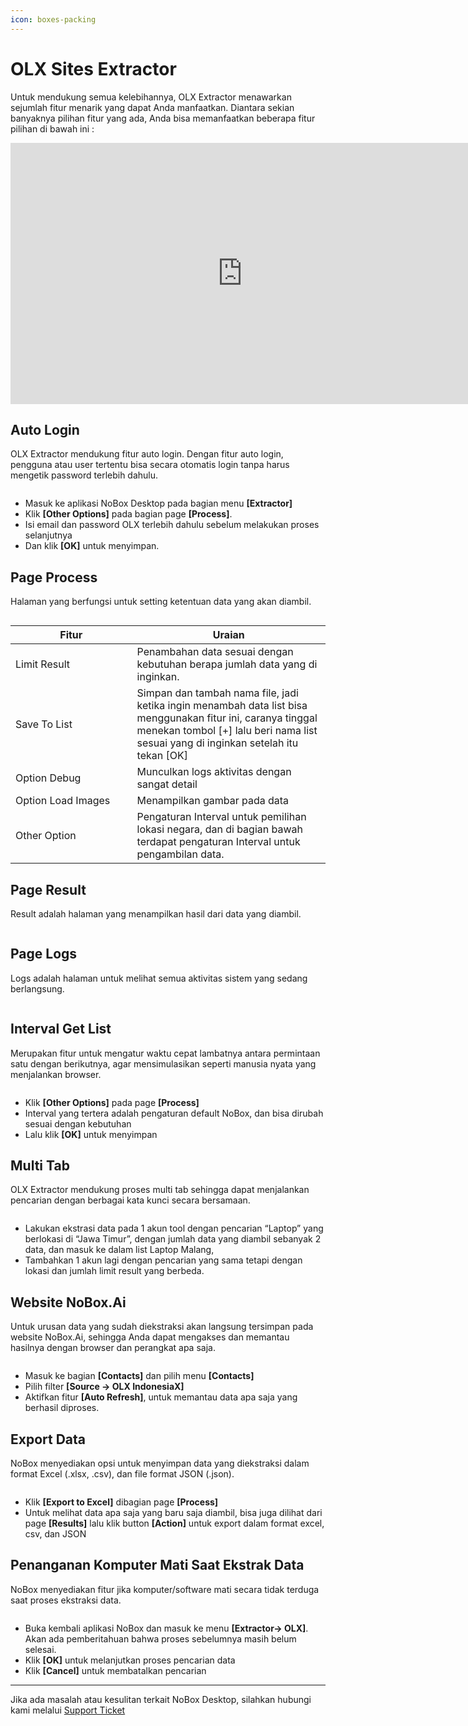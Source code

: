 ```yaml
---
icon: boxes-packing
---
```


# OLX Sites Extractor

Untuk mendukung semua kelebihannya, OLX Extractor menawarkan sejumlah fitur menarik yang dapat Anda manfaatkan. Diantara sekian banyaknya pilihan fitur yang ada, Anda bisa memanfaatkan beberapa fitur pilihan di bawah ini :

<iframe width="742" height="418" src="https://www.youtube.com/embed/i2JsGX__WRg/" title="01. Instalasi NoBox Desktop" frameborder="0" allow="accelerometer; autoplay; clipboard-write; encrypted-media; gyroscope; picture-in-picture; web-share" referrerpolicy="strict-origin-when-cross-origin" allowfullscreen></iframe>

## **Auto Login**

OLX Extractor mendukung fitur auto login. Dengan fitur auto login, pengguna atau user tertentu bisa secara otomatis login tanpa harus mengetik password terlebih dahulu.

<figure><img src="../../.gitbook/assets/Auto login.png" alt=""><figcaption></figcaption></figure>

- Masuk ke aplikasi NoBox Desktop pada bagian menu **\[Extractor]**
- Klik **\[Other Options]** pada bagian page **\[Process]**.
- Isi email dan password OLX terlebih dahulu sebelum melakukan proses selanjutnya
- Dan klik **\[OK]** untuk menyimpan.

## **Page Process**

Halaman yang berfungsi untuk setting ketentuan data yang akan diambil.

<figure><img src="../../.gitbook/assets/Page Process OLX.png" alt=""><figcaption></figcaption></figure>

<table><thead><tr><th width="178.5999755859375">Fitur</th><th>Uraian</th></tr></thead><tbody><tr><td>Limit Result</td><td>Penambahan data sesuai dengan kebutuhan berapa jumlah data yang di inginkan.</td></tr><tr><td>Save To List</td><td>Simpan dan tambah nama file, jadi ketika ingin menambah data list bisa menggunakan fitur ini, caranya tinggal menekan tombol [+] lalu beri nama list sesuai yang di inginkan setelah itu tekan [OK]</td></tr><tr><td>Option Debug </td><td>Munculkan logs aktivitas dengan sangat detail</td></tr><tr><td>Option Load Images</td><td>Menampilkan gambar pada data</td></tr><tr><td>Other Option</td><td>Pengaturan Interval untuk pemilihan lokasi negara, dan di bagian bawah terdapat pengaturan Interval untuk pengambilan data. </td></tr></tbody></table>

## **Page Result**

Result adalah halaman yang menampilkan hasil dari data yang diambil.

<figure><img src="../../.gitbook/assets/Result OLX .png" alt=""><figcaption></figcaption></figure>

## **Page Logs**

Logs adalah halaman untuk melihat semua aktivitas sistem yang sedang berlangsung.

<figure><img src="../../.gitbook/assets/Logs OLX.png" alt=""><figcaption></figcaption></figure>

## **Interval Get List**

Merupakan fitur untuk mengatur waktu cepat lambatnya antara permintaan satu dengan berikutnya, agar mensimulasikan seperti manusia nyata yang menjalankan browser.

<figure><img src="../../.gitbook/assets/Interval OLX.png" alt=""><figcaption></figcaption></figure>

- Klik **\[Other Options]** pada page **\[Process]**
- Interval yang tertera adalah pengaturan default NoBox, dan bisa dirubah sesuai dengan kebutuhan
- Lalu klik **\[OK]** untuk menyimpan

## **Multi Tab**

OLX Extractor mendukung proses multi tab sehingga dapat menjalankan pencarian dengan berbagai kata kunci secara bersamaan.

<figure><img src="../../.gitbook/assets/Multi Tab OLX-1.png" alt=""><figcaption></figcaption></figure>

- Lakukan ekstrasi data pada 1 akun tool dengan pencarian “Laptop” yang berlokasi di “Jawa Timur”, dengan jumlah data yang diambil sebanyak 2 data, dan masuk ke dalam list Laptop Malang,
- Tambahkan 1 akun lagi dengan pencarian yang sama tetapi dengan lokasi dan jumlah limit result yang berbeda.

## **Website NoBox.Ai**

Untuk urusan data yang sudah diekstraksi akan langsung tersimpan pada website NoBox.Ai, sehingga Anda dapat mengakses dan memantau hasilnya dengan browser dan perangkat apa saja.

<figure><img src="../../.gitbook/assets/Contacts (1).png" alt=""><figcaption></figcaption></figure>

- Masuk ke bagian **\[Contacts]** dan pilih menu **\[Contacts]**
- Pilih filter **\[Source -> OLX IndonesiaX]**
- Aktifkan fitur **\[Auto Refresh]**, untuk memantau data apa saja yang berhasil diproses.

## **Export Data**

NoBox menyediakan opsi untuk menyimpan data yang diekstraksi dalam format Excel (.xlsx, .csv), dan file format JSON (.json).

<figure><img src="../../.gitbook/assets/Export .png" alt=""><figcaption></figcaption></figure>

- Klik **\[Export to Excel]** dibagian page **\[Process]**&#x20;
- Untuk melihat data apa saja yang baru saja diambil, bisa juga dilihat dari page **\[Results]** lalu klik button **\[Action]** untuk export dalam format excel, csv, dan JSON

## **Penanganan Komputer Mati Saat Ekstrak Data**

NoBox menyediakan fitur jika komputer/software mati secara tidak terduga saat proses ekstraksi data.&#x20;

<figure><img src="../../.gitbook/assets/Komputer mati.png" alt=""><figcaption></figcaption></figure>

- Buka kembali aplikasi NoBox dan masuk ke menu **\[Extractor-> OLX]**. Akan ada pemberitahuan bahwa proses sebelumnya masih belum selesai.
- Klik **\[OK]** untuk melanjutkan proses pencarian data
- Klik **\[Cancel]** untuk membatalkan pencarian

---

Jika ada masalah atau kesulitan terkait NoBox Desktop, silahkan hubungi kami melalui [Support Ticket](https://crm.nobox.ai/clients/tickets)
